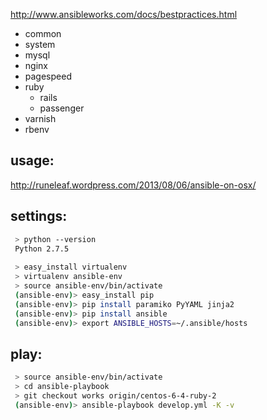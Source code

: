 http://www.ansibleworks.com/docs/bestpractices.html

* common
* system
* mysql
* nginx
* pagespeed
* ruby
  * rails
  * passenger
* varnish
* rbenv

## usage:

http://runeleaf.wordpress.com/2013/08/06/ansible-on-osx/

## settings:

```bash
 > python --version
 Python 2.7.5
 
 > easy_install virtualenv
 > virtualenv ansible-env
 > source ansible-env/bin/activate
 (ansible-env)> easy_install pip
 (ansible-env)> pip install paramiko PyYAML jinja2
 (ansible-env)> pip install ansible
 (ansible-env)> export ANSIBLE_HOSTS=~/.ansible/hosts
```

## play:

```bash
 > source ansible-env/bin/activate
 > cd ansible-playbook
 > git checkout works origin/centos-6-4-ruby-2
 (ansible-env)> ansible-playbook develop.yml -K -v
```

